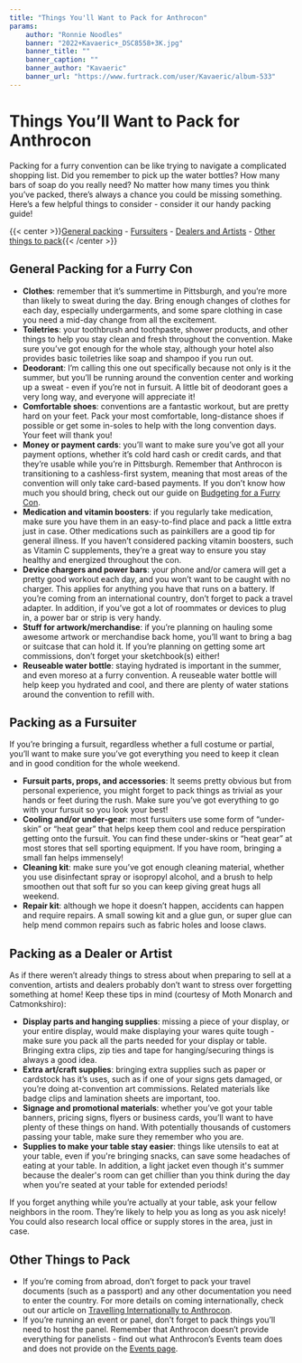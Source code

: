 ```yaml
---
title: "Things You'll Want to Pack for Anthrocon"
params:
    author: "Ronnie Noodles"
    banner: "2022+Kavaeric+_DSC8558+3K.jpg"
    banner_title: ""
    banner_caption: ""
    banner_author: "Kavaeric"
    banner_url: "https://www.furtrack.com/user/Kavaeric/album-533"
---
```


# Things You’ll Want to Pack for Anthrocon

Packing for a furry convention can be like trying to navigate a complicated shopping list. Did you remember to pick up the water bottles? How many bars of soap do you really need? No matter how many times you think you’ve packed, there’s always a chance you could be missing something. Here’s a few helpful things to consider - consider it our handy packing guide!

{{< center >}}[General packing](#general-packing-for-a-furry-con) - [Fursuiters](#packing-as-a-fursuiter) - [Dealers and Artists](#packing-as-a-dealer-or-artist) - [Other things to pack](#other-things-to-pack){{< /center >}}

## General Packing for a Furry Con

- **Clothes**: remember that it’s summertime in Pittsburgh, and you’re more than likely to sweat during the day. Bring enough changes of clothes for each day, especially undergarments, and some spare clothing in case you need a mid-day change from all the excitement.
- **Toiletries**: your toothbrush and toothpaste, shower products, and other things to help you stay clean and fresh throughout the convention. Make sure you’ve got enough for the whole stay, although your hotel also provides basic toiletries like soap and shampoo if you run out.
- **Deodorant**: I’m calling this one out specifically because not only is it the summer, but you’ll be running around the convention center and working up a sweat - even if you’re not in fursuit. A little bit of deodorant goes a very long way, and everyone will appreciate it!
- **Comfortable shoes**: conventions are a fantastic workout, but are pretty hard on your feet. Pack your most comfortable, long-distance shoes if possible or get some in-soles to help with the long convention days. Your feet will thank you!
- **Money or payment cards**: you’ll want to make sure you’ve got all your payment options, whether it’s cold hard cash or credit cards, and that they’re usable while you’re in Pittsburgh. Remember that Anthrocon is transitioning to a cashless-first system, meaning that most areas of the convention will only take card-based payments. If you don’t know how much you should bring, check out our guide on [Budgeting for a Furry Con](/guides/budgeting-for-a-furry-con).
- **Medication and vitamin boosters**: if you regularly take medication, make sure you have them in an easy-to-find place and pack a little extra just in case. Other medications such as painkillers are a good tip for general illness. If you haven’t considered packing vitamin boosters, such as Vitamin C supplements, they’re a great way to ensure you stay healthy and energized throughout the con.
- **Device chargers and power bars**: your phone and/or camera will get a pretty good workout each day, and you won’t want to be caught with no charger. This applies for anything you have that runs on a battery. If you’re coming from an international country, don’t forget to pack a travel adapter. In addition, if you’ve got a lot of roommates or devices to plug in, a power bar or strip is very handy.
- **Stuff for artwork/merchandise**: if you’re planning on hauling some awesome artwork or merchandise back home, you’ll want to bring a bag or suitcase that can hold it. If you’re planning on getting some art commissions, don’t forget your sketchbook(s) either!
- **Reuseable water bottle**: staying hydrated is important in the summer, and even moreso at a furry convention. A reuseable water bottle will help keep you hydrated and cool, and there are plenty of water stations around the convention to refill with.

## Packing as a Fursuiter

If you’re bringing a fursuit, regardless whether a full costume or partial, you’ll want to make sure you’ve got everything you need to keep it clean and in good condition for the whole weekend.

- **Fursuit parts, props, and accessories**: It seems pretty obvious but from personal experience, you might forget to pack things as trivial as your hands or feet during the rush. Make sure you’ve got everything to go with your fursuit so you look your best!
- **Cooling and/or under-gear**: most fursuiters use some form of “under-skin” or “heat gear” that helps keep them cool and reduce perspiration getting onto the fursuit. You can find these under-skins or “heat gear” at most stores that sell sporting equipment. If you have room, bringing a small fan helps immensely!
- **Cleaning kit**: make sure you’ve got enough cleaning material, whether you use disinfectant spray or isopropyl alcohol, and a brush to help smoothen out that soft fur so you can keep giving great hugs all weekend.
- **Repair kit**: although we hope it doesn’t happen, accidents can happen and require repairs. A small sowing kit and a glue gun, or super glue can help mend common repairs such as fabric holes and loose claws.

## Packing as a Dealer or Artist

As if there weren’t already things to stress about when preparing to sell at a convention, artists and dealers probably don’t want to stress over forgetting something at home! Keep these tips in mind (courtesy of Moth Monarch and Catmonkshiro):

- **Display parts and hanging supplies**: missing a piece of your display, or your entire display, would make displaying your wares quite tough - make sure you pack all the parts needed for your display or table. Bringing extra clips, zip ties and tape for hanging/securing things is always a good idea.
- **Extra art/craft supplies**: bringing extra supplies such as paper or cardstock has it’s uses, such as if one of your signs gets damaged, or you’re doing at-convention art commissions. Related materials like badge clips and lamination sheets are important, too.
- **Signage and promotional materials**: whether you’ve got your table banners, pricing signs, flyers or business cards, you’ll want to have plenty of these things on hand. With potentially thousands of customers passing your table, make sure they remember who you are.
- **Supplies to make your table stay easier**: things like utensils to eat at your table, even if you're bringing snacks, can save some headaches of eating at your table. In addition, a light jacket even though it's summer because the dealer's room can get chillier than you think during the day when you're seated at your table for extended periods!

If you forget anything while you’re actually at your table, ask your fellow neighbors in the room. They’re likely to help you as long as you ask nicely! You could also research local office or supply stores in the area, just in case.

## Other Things to Pack

- If you’re coming from abroad, don’t forget to pack your travel documents (such as a passport) and any other documentation you need to enter the country. For more details on coming internationally, check out our article on [Travelling Internationally to Anthrocon](/guides/travelling-internationally-to-anthrocon).
- If you’re running an event or panel, don’t forget to pack things you’ll need to host the panel. Remember that Anthrocon doesn’t provide everything for panelists - find out what Anthrocon’s Events team does and does not provide on the [Events page](/events-panels).
